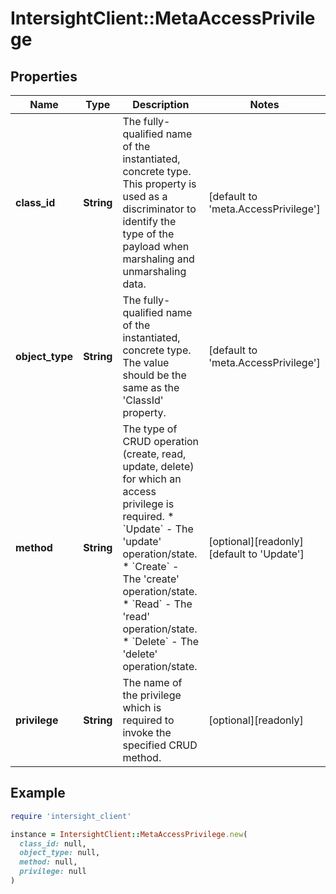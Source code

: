 # IntersightClient::MetaAccessPrivilege

## Properties

| Name | Type | Description | Notes |
| ---- | ---- | ----------- | ----- |
| **class_id** | **String** | The fully-qualified name of the instantiated, concrete type. This property is used as a discriminator to identify the type of the payload when marshaling and unmarshaling data. | [default to &#39;meta.AccessPrivilege&#39;] |
| **object_type** | **String** | The fully-qualified name of the instantiated, concrete type. The value should be the same as the &#39;ClassId&#39; property. | [default to &#39;meta.AccessPrivilege&#39;] |
| **method** | **String** | The type of CRUD operation (create, read, update, delete) for which an access privilege is required. * &#x60;Update&#x60; - The &#39;update&#39; operation/state. * &#x60;Create&#x60; - The &#39;create&#39; operation/state. * &#x60;Read&#x60; - The &#39;read&#39; operation/state. * &#x60;Delete&#x60; - The &#39;delete&#39; operation/state. | [optional][readonly][default to &#39;Update&#39;] |
| **privilege** | **String** | The name of the privilege which is required to invoke the specified CRUD method. | [optional][readonly] |

## Example

```ruby
require 'intersight_client'

instance = IntersightClient::MetaAccessPrivilege.new(
  class_id: null,
  object_type: null,
  method: null,
  privilege: null
)
```

